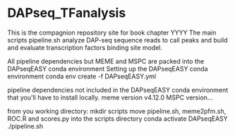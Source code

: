 # DAPseq_TFanalysis
This is the compagnion repository site for book chapter YYYY
The main scripts pipeline.sh analyze DAP-seq sequence reads to call peaks and build and evaluate transcription factors binding site model.

All pipeline dependencies but MEME and MSPC are packed into the DAPseqEASY conda environment
Setting up the DAPseqEASY conda environment
conda env create -f DAPseqEASY.yml

pipeline dependencies not included in the DAPseqEASY conda environment that you'll have to install locally.
meme version v4.12.0
MSPC version...

from you working directory:
mkdir scripts
move  pipeline.sh, meme2pfm.sh, ROC.R and scores.py into the scripts directory
conda activate DAPseqEASY
./pipeline.sh
